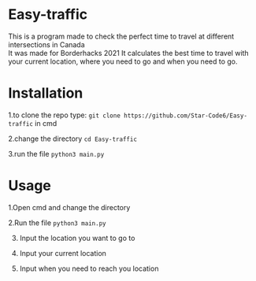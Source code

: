 # Easy-traffic

This is a program made to check the perfect time to travel at different intersections in Canada <br>
It was made for Borderhacks 2021
It calculates the best time to travel with your current location, where you need to go and when you need to go.

# Installation 

1.to clone the repo type:
`git clone https://github.com/Star-Code6/Easy-traffic`
in cmd

2.change the directory
`cd Easy-traffic`

3.run the file 
`python3 main.py`

# Usage

1.Open cmd and change the directory

2.Run the file
`python3 main.py`

3. Input the location you want to go to

4. Input your current location

5. Input when you need to reach you location
